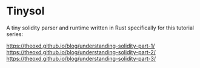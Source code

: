 # Tinysol
A tiny solidity parser and runtime written in Rust specifically for this tutorial series:

https://theoxd.github.io/blog/understanding-solidity-part-1/
https://theoxd.github.io/blog/understanding-solidity-part-2/
https://theoxd.github.io/blog/understanding-solidity-part-3/